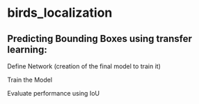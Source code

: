 # birds_localization

## Predicting Bounding Boxes using transfer learning:

Define Network (creation of the final model to train it)

Train the Model

 Evaluate performance using IoU
